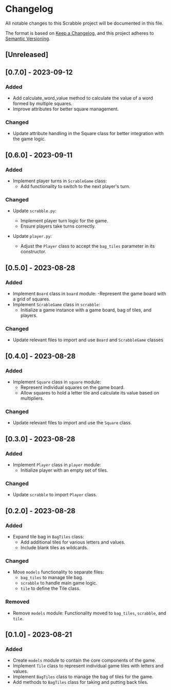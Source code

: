 # Changelog

All notable changes to this Scrabble project will be documented in this file.

The format is based on [Keep a Changelog](https://keepachangelog.com/en/1.1.0/),
and this project adheres to [Semantic Versioning](https://semver.org/spec/v2.0.0.html).

## [Unreleased]

## [0.7.0] - 2023-09-12

### Added

- Add calculate_word_value method to calculate the value of a word formed by multiple squares.
- Improve attributes for better square management.

### Changed

- Update attribute handling in the Square class for better integration with the game logic.

## [0.6.0] - 2023-09-11

### Added

- Implement player turns in `ScrableGame` class:
  - Add functionality to switch to the next player's turn.

### Changed

- Update `scrabble.py`:
  - Implement player turn logic for the game.
  - Ensure players take turns correctly.
  
- Update `player.py`:
  - Adjust the `Player` class to accept the `bag_tiles` parameter in its constructor.

## [0.5.0] - 2023-08-28

### Added

- Implement `Board` class in `board` module:
  -Represent the game board with a grid of squares.
- Implement `ScrableGame` class in `scrabble`:
  - Initialize a game instance with a game board, bag of tiles, and players.

### Changed

- Update relevant files to import and use `Board` and `ScrabbleGame` classes

## [0.4.0] - 2023-08-28

### Added

- Implement `Square` class in `square` module:
  - Represent individual squares on the game board.
  - Allow squares to hold a letter tile and calculate its value based on multipliers.

### Changed

- Update relevant files to import and use the `Square` class.

## [0.3.0] - 2023-08-28

### Added

- Implement `Player` class in `player` module:
  - Initialize player with an empty set of tiles.

### Changed

- Update `scrabble` to import `Player` class.

## [0.2.0] - 2023-08-28

### Added

- Expand tile bag in `BagTiles` class:
  - Add additional tiles for various letters and values.
  - Include blank tiles as wildcards.
  
### Changed

- Move `models` functionality to separate files:
    - `bag_tiles` to manage tile bag.
    - `scrabble` to handle main game logic.
    - `tile` to define the Tile class.

### Removed

- Remove `models` module: Functionality moved to `bag_tiles`, `scrabble`, and `tile`.

## [0.1.0] - 2023-08-21

### Added

- Create `models` module to contain the core components of the game.
- Implement `Tile` class to represent individual game tiles with letters and values.
- Implement `BagTiles` class to manage the bag of tiles for the game.
- Add methods to `BagTiles` class for taking and putting back tiles.